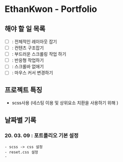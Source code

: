 # EthanKwon - Portfolio

## 해야 할 일 목록

- [ ] : 전체적인 레이아웃 잡기
- [ ] : 컨텐츠 구조잡기 
- [ ] : 부드러운 스크롤링 작업 하기
- [ ] : 반응형 작업하기
- [ ] : 스크롤바 없애기
- [ ] : 마우스 커서 변경하기

## 프로젝트 특징 

 - scss사용 (네스팅 이용 및 상위요소 치환을 사용하기 위해 )


## 날짜별 기록

### 20. 03. 09 : 포트폴리오 기본 설정 

    - scss -> css 설정
    - reset.css 설정
    - 
